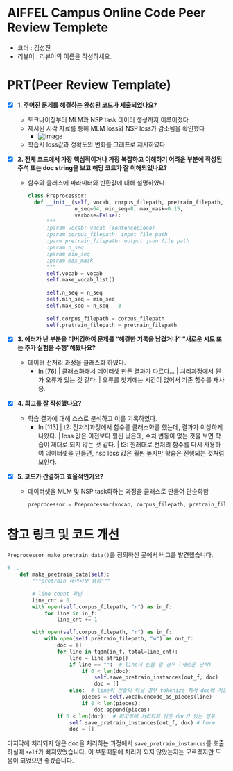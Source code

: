 # AIFFEL Campus Online Code Peer Review Templete
- 코더 : 김성진
- 리뷰어 : 리뷰어의 이름을 작성하세요.


# PRT(Peer Review Template)
- [x]  **1. 주어진 문제를 해결하는 완성된 코드가 제출되었나요?**
    - 토크나이징부터 MLM과 NSP task 데이터 생성까지 이루어졌다
    - 제시된 시각 자료를 통해 MLM loss와 NSP loss가 감소됨을 확인했다
        - ![image](https://github.com/knachinen/aiffel_goingdeeper/assets/12878951/d60d649f-7ade-4672-8dd3-f78ab094a288)
    - 학습시 loss값과 정확도의 변화를 그래프로 제시하였다
    
- [x]  **2. 전체 코드에서 가장 핵심적이거나 가장 복잡하고 이해하기 어려운 부분에 작성된 
  주석 또는 doc string을 보고 해당 코드가 잘 이해되었나요?**
    - 함수와 클래스에 파라미터와 반환값에 대해 설명하였다
      ```python
      class Preprocessor:
        def __init__(self, vocab, corpus_filepath, pretrain_filepath, 
                     n_seq=64, min_seq=8, max_mask=0.15,
                     verbose=False):
            """
            :param vocab: vocab (sentencepiece)
            :param corpus_filepath: input file path
            :parm pretrain_filepath: output json file path
            :param n_seq
            :param min_seq
            :param max_mask
            """
            self.vocab = vocab
            self.make_vocab_list()
            
            self.n_seq = n_seq
            self.min_seq = min_seq
            self.max_seq = n_seq - 3
    
            self.corpus_filepath = corpus_filepath
            self.pretrain_filepath = pretrain_filepath
      ```
  
- [x]  **3. 에러가 난 부분을 디버깅하여 문제를 “해결한 기록을 남겼거나” 
  ”새로운 시도 또는 추가 실험을 수행”해봤나요?**
    - 데이터 전처리 과정을 클래스화 하였다.
        - In \[76\]
            | 클래스화해서 데이터셋 만든 결과가 다르다...
            | 처리과정에서 뭔가 오류가 있는 것 같다.
            | 오류를 찾기에는 시간이 없어서 기존 함수를 재사용.
  
- [x]  **4. 회고를 잘 작성했나요?**
    - 학습 결과에 대해 스스로 분석하고 이를 기록하였다.
        - In \[113\]
            | t2: 전처리과정에서 함수를 클래스화를 했는데, 결과가 이상하게 나왔다.
            | loss 값은 이전보다 훨씬 낮은데, 수치 변동이 없는 것을 보면 학습이 제대로 되지 않는 것 같다.
            | t3: 원래대로 전처리 함수를 다시 사용하여 데이터셋을 만들면, nsp loss 값은 훨씬 높지만 학습은 진행되는 것처럼 보인다.
    
- [x]  **5. 코드가 간결하고 효율적인가요?**
    - 데이터셋을 MLM 및 NSP task화하는 과정을 클래스로 만들어 단순화함
      ```python
      preprocessor = Preprocessor(vocab, corpus_filepath, pretrain_filepath, max_mask=0.15)
      ```


# 참고 링크 및 코드 개선
`Preprocessor.make_pretrain_data()`를 정의하신 곳에서 버그를 발견했습니다.
```python
# ...
    def make_pretrain_data(self):
        """pretrain 데이터셋 생성"""
                
        # line count 확인
        line_cnt = 0
        with open(self.corpus_filepath, "r") as in_f:
            for line in in_f:
                line_cnt += 1

        with open(self.corpus_filepath, "r") as in_f:
            with open(self.pretrain_filepath, "w") as out_f:
                doc = []
                for line in tqdm(in_f, total=line_cnt):
                    line = line.strip()
                    if line == "":  # line이 빈줄 일 경우 (새로운 단락)
                        if 0 < len(doc):
                            self.save_pretrain_instances(out_f, doc)
                            doc = []
                    else:  # line이 빈줄이 아닐 경우 tokenize 해서 doc에 저장
                        pieces = self.vocab.encode_as_pieces(line)
                        if 0 < len(pieces):
                            doc.append(pieces)
                if 0 < len(doc):  # 마지막에 처리되지 않은 doc가 있는 경우
                    self.save_pretrain_instances(out_f, doc) # here
                    doc = []
```
마지막에 처리되지 않은 doc을 처리하는 과정에서 `save_pretrain_instances`를 호출하실때 `self`가 빠져있었습니다.
이 부분때문에 처리가 되지 않았는지는 모르겠지만 도움이 되었으면 좋겠습니다.
